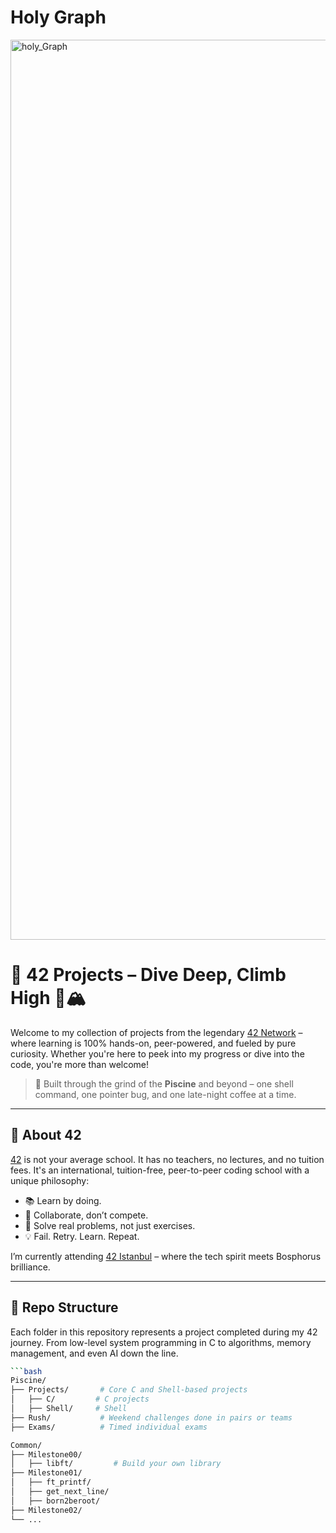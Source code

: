 #  Holy Graph
<img width="1440" alt="holy_Graph" src="https://github.com/user-attachments/assets/c1a98631-a5d2-4a57-9af9-ff9645849d23" />


# 🧠 42 Projects – Dive Deep, Climb High 🌊🏔

Welcome to my collection of projects from the legendary [42 Network](https://42.fr/en/homepage/) – where learning is 100% hands-on, peer-powered, and fueled by pure curiosity. Whether you're here to peek into my progress or dive into the code, you're more than welcome!

> 🚀 Built through the grind of the **Piscine** and beyond – one shell command, one pointer bug, and one late-night coffee at a time.

---

## 🧭 About 42

[42](https://42.fr/en/admissions/42-piscine/) is not your average school. It has no teachers, no lectures, and no tuition fees. It's an international, tuition-free, peer-to-peer coding school with a unique philosophy:

- 📚 Learn by doing.
- 🤝 Collaborate, don’t compete.
- 🧩 Solve real problems, not just exercises.
- 💡 Fail. Retry. Learn. Repeat.

I’m currently attending [42 Istanbul](https://42istanbul.com.tr/) – where the tech spirit meets Bosphorus brilliance.

---

## 📂 Repo Structure

Each folder in this repository represents a project completed during my 42 journey. From low-level system programming in C to algorithms, memory management, and even AI down the line.

```bash
```bash
Piscine/
├── Projects/       # Core C and Shell-based projects
│   ├── C/         # C projects
│   ├── Shell/     # Shell
├── Rush/           # Weekend challenges done in pairs or teams
├── Exams/          # Timed individual exams

Common/
├── Milestone00/
│   ├── libft/         # Build your own library
├── Milestone01/
│   ├── ft_printf/     
│   ├── get_next_line/
│   ├── born2beroot/
├── Milestone02/
└── ...
